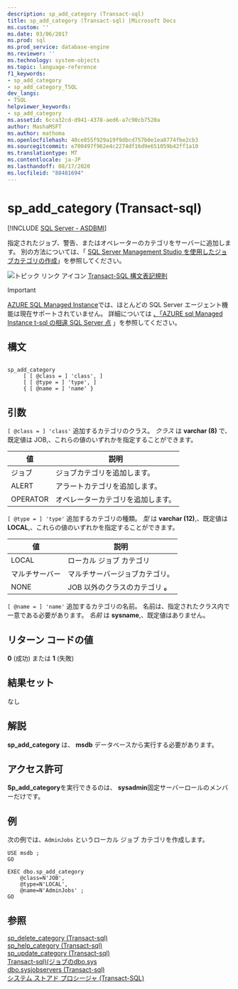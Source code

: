 ```yaml
---
description: sp_add_category (Transact-sql)
title: sp_add_category (Transact-sql) |Microsoft Docs
ms.custom: ''
ms.date: 03/06/2017
ms.prod: sql
ms.prod_service: database-engine
ms.reviewer: ''
ms.technology: system-objects
ms.topic: language-reference
f1_keywords:
- sp_add_category
- sp_add_category_TSQL
dev_langs:
- TSQL
helpviewer_keywords:
- sp_add_category
ms.assetid: 6cca32cd-d941-4378-aed6-a7c90cb7520a
author: MashaMSFT
ms.author: mathoma
ms.openlocfilehash: 40ce855f929a19f9dbcd757b0e1ea8774fbe2cb3
ms.sourcegitcommit: e700497f962e4c2274df16d9e651059b42ff1a10
ms.translationtype: MT
ms.contentlocale: ja-JP
ms.lasthandoff: 08/17/2020
ms.locfileid: "88481694"
---
```

# <a name="sp_add_category-transact-sql"></a>sp_add_category (Transact-sql)
[!INCLUDE [SQL Server - ASDBMI](../../includes/applies-to-version/sql-asdbmi.md)]

  指定されたジョブ、警告、またはオペレーターのカテゴリをサーバーに追加します。 別の方法については、「 [SQL Server Management Studio を使用したジョブカテゴリの作成](/sql/ssms/agent/create-a-job-category)」を参照してください。
  
 ![トピック リンク アイコン](../../database-engine/configure-windows/media/topic-link.gif "トピック リンク アイコン") [Transact-SQL 構文表記規則](../../t-sql/language-elements/transact-sql-syntax-conventions-transact-sql.md)  
  
 > [!IMPORTANT]  
 > [AZURE SQL Managed Instance](https://docs.microsoft.com/azure/sql-database/sql-database-managed-instance)では、ほとんどの SQL Server エージェント機能は現在サポートされていません。 詳細については [、「AZURE sql Managed Instance t-sql の相違 SQL Server 点](https://docs.microsoft.com/azure/sql-database/sql-database-managed-instance-transact-sql-information#sql-server-agent) 」を参照してください。
  
## <a name="syntax"></a>構文  
  
```  
  
sp_add_category   
     [ [ @class = ] 'class', ]   
     [ [ @type = ] 'type', ]   
     { [ @name = ] 'name' }  
```  
  
## <a name="arguments"></a>引数  
`[ @class = ] 'class'` 追加するカテゴリのクラス。 *クラス* は **varchar (8)** で、既定値は JOB,、これらの値のいずれかを指定することができます。  
  
|値|説明|  
|-----------|-----------------|  
|ジョブ|ジョブカテゴリを追加します。|  
|ALERT|アラートカテゴリを追加します。|  
|OPERATOR|オペレーターカテゴリを追加します。|  
  
`[ @type = ] 'type'` 追加するカテゴリの種類。 *型* は **varchar (12)**,、既定値は **LOCAL**,、これらの値のいずれかを指定することができます。  
  
|値|説明|  
|-----------|-----------------|  
|LOCAL|ローカル ジョブ カテゴリ|  
|マルチサーバー|マルチサーバージョブカテゴリ。|  
|NONE|JOB 以外のクラスのカテゴリ **。**|  
  
`[ @name = ] 'name'` 追加するカテゴリの名前。 名前は、指定されたクラス内で一意である必要があります。 *名前* は **sysname**,、既定値はありません。  
  
## <a name="return-code-values"></a>リターン コードの値  
 **0** (成功) または **1** (失敗)  
  
## <a name="result-sets"></a>結果セット  
 なし  
  
## <a name="remarks"></a>解説  
 **sp_add_category** は、 **msdb** データベースから実行する必要があります。  
  
## <a name="permissions"></a>アクセス許可  
 **Sp_add_category**を実行できるのは、 **sysadmin**固定サーバーロールのメンバーだけです。  
  
## <a name="examples"></a>例  
 次の例では、`AdminJobs` というローカル ジョブ カテゴリを作成します。  
  
```  
USE msdb ;  
GO  
  
EXEC dbo.sp_add_category  
    @class=N'JOB',  
    @type=N'LOCAL',  
    @name=N'AdminJobs' ;  
GO  
```  
  
## <a name="see-also"></a>参照  
 [sp_delete_category &#40;Transact-sql&#41;](../../relational-databases/system-stored-procedures/sp-delete-category-transact-sql.md)   
 [sp_help_category &#40;Transact-sql&#41;](../../relational-databases/system-stored-procedures/sp-help-category-transact-sql.md)   
 [sp_update_category &#40;Transact-sql&#41;](../../relational-databases/system-stored-procedures/sp-update-category-transact-sql.md)   
 [ Transact-sql&#41;&#40;ジョブのdbo.sys](../../relational-databases/system-tables/dbo-sysjobs-transact-sql.md)   
 [dbo.sysjobservers &#40;Transact-sql&#41;](../../relational-databases/system-tables/dbo-sysjobservers-transact-sql.md)   
 [システム ストアド プロシージャ &#40;Transact-SQL&#41;](../../relational-databases/system-stored-procedures/system-stored-procedures-transact-sql.md)  
  
  
